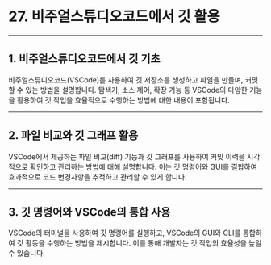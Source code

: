 
<h1>27. 비주얼스튜디오코드에서 깃 활용</h1>
<hr>
<h2>1. 비주얼스튜디오코드에서 깃 기초</h2>
<p>비주얼스튜디오코드(VSCode)를 사용하여 깃 저장소를 생성하고 파일을 만들며, 커밋할 수 있는 방법을 설명합니다. 탐색기, 소스 제어, 확장 기능 등 VSCode의 다양한 기능을 활용하여 깃 작업을 효율적으로 수행하는 방법에 대한 내용이 포함됩니다.</p>
<hr>
<h2>2. 파일 비교와 깃 그래프 활용</h2>
<p>VSCode에서 제공하는 파일 비교(diff) 기능과 깃 그래프를 사용하여 커밋 이력을 시각적으로 확인하고 관리하는 방법에 대해 설명합니다. 이는 깃 명령어와 GUI를 결합하여 효과적으로 코드 변경사항을 추적하고 관리할 수 있게 합니다.</p>
<hr>
<h2>3. 깃 명령어와 VSCode의 통합 사용</h2>
<p>VSCode의 터미널을 사용하여 깃 명령어를 실행하고, VSCode의 GUI와 CLI를 통합하여 깃 활동을 수행하는 방법을 제시합니다. 이를 통해 개발자는 깃 작업의 효율성을 높일 수 있습니다.</p>

